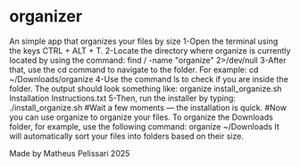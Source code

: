 # organizer
An simple app that organizes your files by size
1-Open the terminal using the keys CTRL + ALT + T.
2-Locate the directory where organize is currently located by using the command:
find / -name "organize" 2>/dev/null
3-After that, use the cd command to navigate to the folder. For example:
cd ~/Downloads/organize
4-Use the command ls to check if you are inside the folder. The output should look something like:
organize install_organize.sh Installation Instructions.txt
5-Then, run the installer by typing:
./install_organize.sh
#Wait a few moments — the installation is quick.
#Now you can use organize to organize your files. To organize the Downloads folder, for example, use the following command:
organize ~/Downloads
It will automatically sort your files into folders based on their size.

Made by Matheus Pelissari
2025

